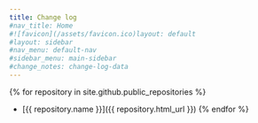 ```yaml
---
title: Change log
#nav_title: Home
#![favicon](/assets/favicon.ico)layout: default
#layout: sidebar
#nav_menu: default-nav
#sidebar_menu: main-sidebar
#change_notes: change-log-data
---
```


<!--
{% assign todo-url = site.baseurl | append: "/content-docs/about/todo.html" %}
{% assign done-url = site.baseurl | append: "/content-docs/about/todo-done.html" %}

The latest release notes from all gnome Raku packages are noted here. See also the list of [todo]({{todo-url}}) notes and which [todo's are done]({{done-url}})
{% include changes-section.html %}
-->



{% for repository in site.github.public_repositories %}
  * [{{ repository.name }}]({{ repository.html_url }})
{% endfor %}

